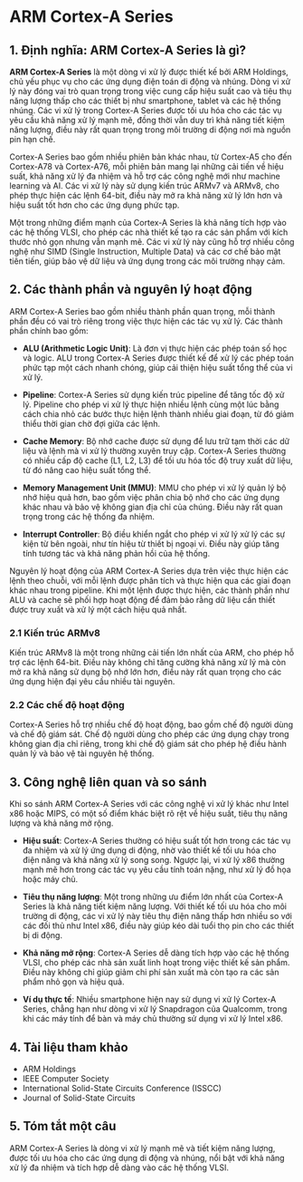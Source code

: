 # ARM Cortex-A Series

## 1. Định nghĩa: **ARM Cortex-A Series** là gì?
**ARM Cortex-A Series** là một dòng vi xử lý được thiết kế bởi ARM Holdings, chủ yếu phục vụ cho các ứng dụng điện toán di động và nhúng. Dòng vi xử lý này đóng vai trò quan trọng trong việc cung cấp hiệu suất cao và tiêu thụ năng lượng thấp cho các thiết bị như smartphone, tablet và các hệ thống nhúng. Các vi xử lý trong Cortex-A Series được tối ưu hóa cho các tác vụ yêu cầu khả năng xử lý mạnh mẽ, đồng thời vẫn duy trì khả năng tiết kiệm năng lượng, điều này rất quan trọng trong môi trường di động nơi mà nguồn pin hạn chế.

Cortex-A Series bao gồm nhiều phiên bản khác nhau, từ Cortex-A5 cho đến Cortex-A78 và Cortex-A76, mỗi phiên bản mang lại những cải tiến về hiệu suất, khả năng xử lý đa nhiệm và hỗ trợ các công nghệ mới như machine learning và AI. Các vi xử lý này sử dụng kiến trúc ARMv7 và ARMv8, cho phép thực hiện các lệnh 64-bit, điều này mở ra khả năng xử lý lớn hơn và hiệu suất tốt hơn cho các ứng dụng phức tạp.

Một trong những điểm mạnh của Cortex-A Series là khả năng tích hợp vào các hệ thống VLSI, cho phép các nhà thiết kế tạo ra các sản phẩm với kích thước nhỏ gọn nhưng vẫn mạnh mẽ. Các vi xử lý này cũng hỗ trợ nhiều công nghệ như SIMD (Single Instruction, Multiple Data) và các cơ chế bảo mật tiên tiến, giúp bảo vệ dữ liệu và ứng dụng trong các môi trường nhạy cảm.

## 2. Các thành phần và nguyên lý hoạt động
ARM Cortex-A Series bao gồm nhiều thành phần quan trọng, mỗi thành phần đều có vai trò riêng trong việc thực hiện các tác vụ xử lý. Các thành phần chính bao gồm:

- **ALU (Arithmetic Logic Unit)**: Là đơn vị thực hiện các phép toán số học và logic. ALU trong Cortex-A Series được thiết kế để xử lý các phép toán phức tạp một cách nhanh chóng, giúp cải thiện hiệu suất tổng thể của vi xử lý.

- **Pipeline**: Cortex-A Series sử dụng kiến trúc pipeline để tăng tốc độ xử lý. Pipeline cho phép vi xử lý thực hiện nhiều lệnh cùng một lúc bằng cách chia nhỏ các bước thực hiện lệnh thành nhiều giai đoạn, từ đó giảm thiểu thời gian chờ đợi giữa các lệnh.

- **Cache Memory**: Bộ nhớ cache được sử dụng để lưu trữ tạm thời các dữ liệu và lệnh mà vi xử lý thường xuyên truy cập. Cortex-A Series thường có nhiều cấp độ cache (L1, L2, L3) để tối ưu hóa tốc độ truy xuất dữ liệu, từ đó nâng cao hiệu suất tổng thể.

- **Memory Management Unit (MMU)**: MMU cho phép vi xử lý quản lý bộ nhớ hiệu quả hơn, bao gồm việc phân chia bộ nhớ cho các ứng dụng khác nhau và bảo vệ không gian địa chỉ của chúng. Điều này rất quan trọng trong các hệ thống đa nhiệm.

- **Interrupt Controller**: Bộ điều khiển ngắt cho phép vi xử lý xử lý các sự kiện từ bên ngoài, như tín hiệu từ thiết bị ngoại vi. Điều này giúp tăng tính tương tác và khả năng phản hồi của hệ thống.

Nguyên lý hoạt động của ARM Cortex-A Series dựa trên việc thực hiện các lệnh theo chuỗi, với mỗi lệnh được phân tích và thực hiện qua các giai đoạn khác nhau trong pipeline. Khi một lệnh được thực hiện, các thành phần như ALU và cache sẽ phối hợp hoạt động để đảm bảo rằng dữ liệu cần thiết được truy xuất và xử lý một cách hiệu quả nhất.

### 2.1 Kiến trúc ARMv8
Kiến trúc ARMv8 là một trong những cải tiến lớn nhất của ARM, cho phép hỗ trợ các lệnh 64-bit. Điều này không chỉ tăng cường khả năng xử lý mà còn mở ra khả năng sử dụng bộ nhớ lớn hơn, điều này rất quan trọng cho các ứng dụng hiện đại yêu cầu nhiều tài nguyên.

### 2.2 Các chế độ hoạt động
Cortex-A Series hỗ trợ nhiều chế độ hoạt động, bao gồm chế độ người dùng và chế độ giám sát. Chế độ người dùng cho phép các ứng dụng chạy trong không gian địa chỉ riêng, trong khi chế độ giám sát cho phép hệ điều hành quản lý và bảo vệ tài nguyên hệ thống.

## 3. Công nghệ liên quan và so sánh
Khi so sánh ARM Cortex-A Series với các công nghệ vi xử lý khác như Intel x86 hoặc MIPS, có một số điểm khác biệt rõ rệt về hiệu suất, tiêu thụ năng lượng và khả năng mở rộng. 

- **Hiệu suất**: Cortex-A Series thường có hiệu suất tốt hơn trong các tác vụ đa nhiệm và xử lý ứng dụng di động, nhờ vào thiết kế tối ưu hóa cho điện năng và khả năng xử lý song song. Ngược lại, vi xử lý x86 thường mạnh mẽ hơn trong các tác vụ yêu cầu tính toán nặng, như xử lý đồ họa hoặc máy chủ.

- **Tiêu thụ năng lượng**: Một trong những ưu điểm lớn nhất của Cortex-A Series là khả năng tiết kiệm năng lượng. Với thiết kế tối ưu hóa cho môi trường di động, các vi xử lý này tiêu thụ điện năng thấp hơn nhiều so với các đối thủ như Intel x86, điều này giúp kéo dài tuổi thọ pin cho các thiết bị di động.

- **Khả năng mở rộng**: Cortex-A Series dễ dàng tích hợp vào các hệ thống VLSI, cho phép các nhà sản xuất linh hoạt trong việc thiết kế sản phẩm. Điều này không chỉ giúp giảm chi phí sản xuất mà còn tạo ra các sản phẩm nhỏ gọn và hiệu quả.

- **Ví dụ thực tế**: Nhiều smartphone hiện nay sử dụng vi xử lý Cortex-A Series, chẳng hạn như dòng vi xử lý Snapdragon của Qualcomm, trong khi các máy tính để bàn và máy chủ thường sử dụng vi xử lý Intel x86.

## 4. Tài liệu tham khảo
- ARM Holdings
- IEEE Computer Society
- International Solid-State Circuits Conference (ISSCC)
- Journal of Solid-State Circuits

## 5. Tóm tắt một câu
ARM Cortex-A Series là dòng vi xử lý mạnh mẽ và tiết kiệm năng lượng, được tối ưu hóa cho các ứng dụng di động và nhúng, nổi bật với khả năng xử lý đa nhiệm và tích hợp dễ dàng vào các hệ thống VLSI.